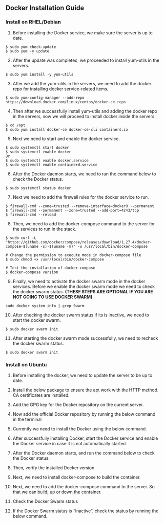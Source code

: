 ## Docker Installation Guide

### Install on RHEL/Debian

1. Before installing the Docker service, we make sure the server is up to date.

```
$ sudo yum check-update
$ sudo yum -y update
```

2. After the update was completed, we proceeded to install yum-utils in the servers.

```
$ sudo yum install -y yum-utils
```

3. After we add the yum-utils in the servers, we need to add the docker repo for installing docker service-related items.

```
$ sudo yum-config-manager --add-repo https://download.docker.com/linux/centos/docker-ce.repo
```

4. Then after we successfully install yum-utils and adding the docker repo in the servers, now we will proceed to install docker inside the servers.

```
$ cd /opt
$ sudo yum install docker-ce docker-ce-cli containerd.io
```

5. Next we need to start and enable the docker service.

```
$ sudo systemctl start docker
$ sudo systemctl enable docker
Or
$ sudo systemctl enable docker.service
$ sudo systemctl enable containerd.service
``` 
   
6. After the Docker daemon starts, we need to run the command below to check the Docker status.

```
$ sudo systemctl status docker
```

7. Next we need to add the firewall rules for the docker service to run.

```
$ firewall-cmd --zone=trusted --remove-interface=docker0 --permanent
$ firewall-cmd --permanent --zone=trusted --add-port=4243/tcp
$ firewall-cmd --reload
```

8. Then, we need to add the docker-compose command to the server for the services to run in the stack.

```
$ sudo curl -L "https://github.com/docker/compose/releases/download/1.27.4/docker-compose-$(uname -s)-$(uname -m)" -o /usr/local/bin/docker-compose

# Change the permission to execute mode in docker-compose file
$ sudo chmod +x /usr/local/bin/docker-compose

# Test the installation of docker-compose
$ docker-compose version
```

9.  Finally, we need to activate the docker swarm mode in the docker services. Before we enable the docker swarm mode we need to check the docker swarm status. **(THESE STEPS ARE OPTIONAL IF YOU ARE NOT GOING TO USE DOCKER SWARM)**

```
sudo docker system info | grep Swarm
```

10. After checking the docker swarm status if its is inactive, we need to start the docker swarm.

```
$ sudo docker swarm init
```

11. After starting the docker swarm mode successfully, we need to recheck the docker swarm status.

```
$ sudo docker swarm init
```


### Install on Ubuntu

1. Before installing the docker, we need to update the server to be up to date.

2. Install the below package to ensure the apt work with the HTTP method. CA certificates are installed.

3. Add the GPG key for the Docker repository on the current server.

4. Now add the official Docker repository by running the below command in the terminal

5. Currently we need to install the Docker using the below command.

6. After successfully installing Docker, start the Docker service and enable the Docker service in case it is not automatically started.

7. After the Docker daemon starts, and run the command below to check the Docker status.

8. Then, verify the installed Docker version.

9. Next, we need to install docker-compose to build the container.

10. Next, we need to add the docker-compose command to the server. So that we can build, up or down the container.

11. Check the Docker Swarm status

12. If the Docker Swarm status is “Inactive”, check the status by running the below command.
